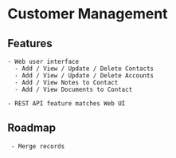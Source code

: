 Customer Management 
===================

Features
--------

    - Web user interface 
      - Add / View / Update / Delete Contacts
      - Add / View / Update / Delete Accounts
      - Add / View Notes to Contact 
      - Add / View Documents to Contact 
    
    - REST API feature matches Web UI 

Roadmap
------- 

     - Merge records 